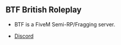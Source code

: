 ## BTF British Roleplay

- BTF is a FiveM Semi-RP/Fragging server.

- [Discord](https://discord.gg/btf5m)

